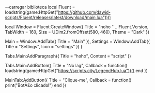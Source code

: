 --carregar biblioteca
local Fluent = loadstring(game:HttpGet("https://github.com/dawid-scripts/Fluent/releases/latest/download/main.lua"))()

local Window = Fluent:CreateWindow({
    Title = "hoho " .. Fluent.Version,
    TabWidth = 160, Size = UDim2.fromOffset(580, 460), Theme = "Dark"
})

Main = Window:AddTab({ Title = "Main" }),
    Settings = Window:AddTab({ Title = "Settings", Icon = "settings" })
}

Tabs.Main:AddParagraph({ Title = "hoho", Content = "script" })

Tabs.Main:AddButton({ Title = "No lag", Callback = function() loadstring(game:HttpGet("https://scripts.city/LegendHub.lua"))() end })


MainTab:AddButton({
    Title = "Clique-me",
    Callback = function()
        print("BotÃ£o clicado!")
    end
})
